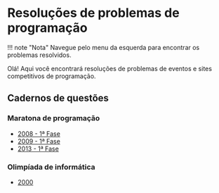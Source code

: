 # Resoluções de problemas de programação
!!! note "Nota"
    Navegue pelo menu da esquerda para encontrar os problemas resolvidos.

Olá! Aqui você encontrará resoluções de problemas de eventos e sites competitivos de programação.

## Cadernos de questões
### Maratona de programação
- [2008 - 1ª Fase](maratona-programacao-sbc/cadernos-questoes/maratona-2008-primeira-fase.pdf)
- [2009 - 1ª Fase](maratona-programacao-sbc/cadernos-questoes/maratona-2009-primeira-fase.pdf)
- [2013 - 1ª Fase](maratona-programacao-sbc/cadernos-questoes/maratona-2013-primeira-fase.pdf)

### Olimpíada de informática
- [2000](obi/cadernos-de-prova/prova-obi-2000.pdf)